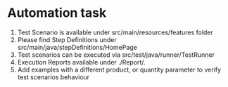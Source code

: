 # Automation task

1. Test Scenario is available under src/main/resources/features folder
2. Please find Step Definitions under src/main/java/stepDefinitions/HomePage
3. Test scenarios can be executed via src/test/java/runner/TestRunner
4. Execution Reports available under ./Report/.
5. Add examples with a different product, or quantity parameter to verify test scenarios behaviour